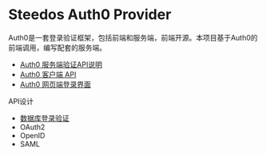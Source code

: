 Steedos Auth0 Provider
===

Auth0是一套登录验证框架，包括前端和服务端，前端开源。本项目基于Auth0的前端调用，编写配套的服务端。
- [Auth0 服务端验证API说明](https://auth0.com/docs/api/authentication)
- [Auth0 客户端 API](https://github.com/auth0/auth0.js)
- [Auth0 网页端登录界面](https://github.com/auth0/lock)

API设计
- [数据库登录验证](db.swagger.yml)
- OAuth2 
- OpenID
- SAML
